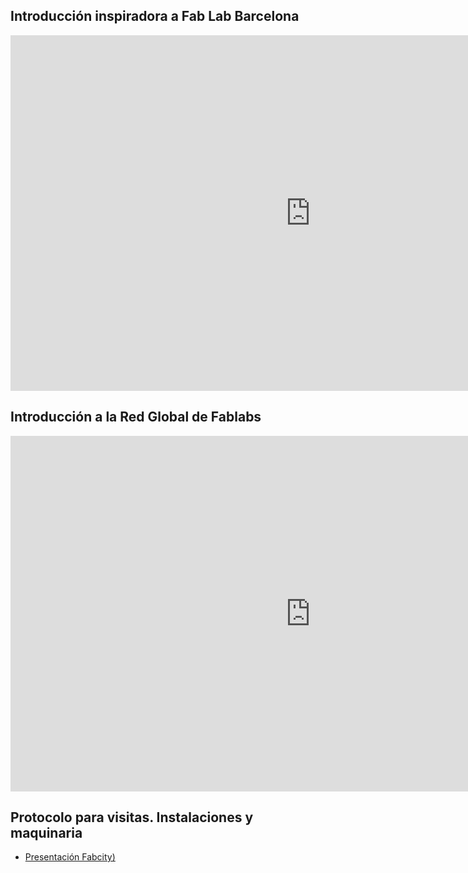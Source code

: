 
## Introducción inspiradora a Fab Lab Barcelona


<iframe src="https://docs.google.com/presentation/d/e/2PACX-1vRnbXPseKVYTUSa53ba6zCy1CKXa8D51WZK3ikGczQ9ww6Z4lqSKlfau2mgBpqKICdzwjGaJ7e500sd/embed?start=false&loop=false&delayms=3000" frameborder="0" width="960" height="569" allowfullscreen="true" mozallowfullscreen="true" webkitallowfullscreen="true"></iframe>


## Introducción a la Red Global de Fablabs

<iframe src="https://docs.google.com/presentation/d/e/2PACX-1vS0_A2hXOZ5qfFm5iWYK9WEFQ1cqdzP8TUi93jzml5mqcfMzXyM6Z-EoOGzj5wXsv9P7Cjzh7llDtbh/embed?start=false&loop=false&delayms=3000" frameborder="0" width="960" height="569" allowfullscreen="true" mozallowfullscreen="true" webkitallowfullscreen="true"></iframe>


## Protocolo para visitas. Instalaciones y maquinaria

- [Presentación Fabcity)](assets/LabProtocol.pdf)

